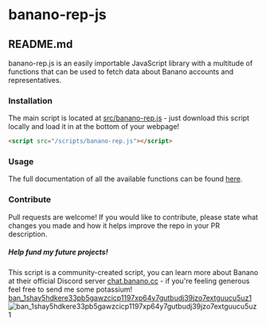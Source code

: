 # banano-rep-js
## README.md
banano-rep.js is an easily importable JavaScript library with a multitude of functions that can be used to fetch data about Banano accounts and representatives.

### Installation
The main script is located at [src/banano-rep.js](src/banano-rep.js) - just download this script locally and load it in at the bottom of your webpage!
```html
<script src="/scripts/banano-rep.js"></script>
```

### Usage
The full documentation of all the available functions can be found [here](docs/functions.md).

### Contribute
Pull requests are welcome! If you would like to contribute, please state what changes you made and how it helps improve the repo in your PR description.

##### Help fund my future projects!
This script is a community-created script, you can learn more about Banano at their official Discord server [chat.banano.cc](https://chat.banano.cc) - if you're feeling generous feel free to send me some potassium!
[ban_1shay5hdkere33pb5gawzcicp1197xp64y7gutbudj39jzo7extguucu5uz1](https://creeper.banano.cc/explorer/account/ban_1shay5hdkere33pb5gawzcicp1197xp64y7gutbudj39jzo7extguucu5uz1/history)
![ban_1shay5hdkere33pb5gawzcicp1197xp64y7gutbudj39jzo7extguucu5uz1](https://imgur.com/HBksiOM.png)